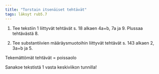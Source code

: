 ```yaml
---
title: "Torstain itsenäiset tehtävät"
tags: läksyt rub5.7
---
```


1. Tee tekstiin 1 liittyvät tehtävät s. 18 alkaen 4a+b, 7a ja 9. Plussaa tehtävästä 8.

2. Tee substantiivien määräysmuotoihin liittyvät tehtävät s. 143 alkaen 2, 3a+b ja 5.

Tekemättömät tehtävät = poissaolo

Sanakoe tekstistä 1 vasta keskiviikon tunnilla!